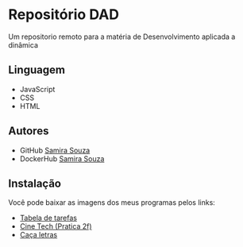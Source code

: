 # Repositório DAD

Um repositorio remoto para a matéria de Desenvolvimento aplicada a dinâmica

## Linguagem

- JavaScript
- CSS
- HTML

## Autores

- GitHub [Samira Souza](https://github.com/SamiraSouza07)
- DockerHub [Samira Souza](https://hub.docker.com/u/samirasouza)

## Instalação

Você pode baixar as imagens dos meus programas pelos links:

- [Tabela de tarefas](https://hub.docker.com/repository/docker/samirasouza/img_tabela_tarefas/general)
- [Cine Tech (Pratica 2f)](https://hub.docker.com/repository/docker/samirasouza/cine_tech/general)
- [Caça letras](https://hub.docker.com/repository/docker/samirasouza/caca_letras/general)
